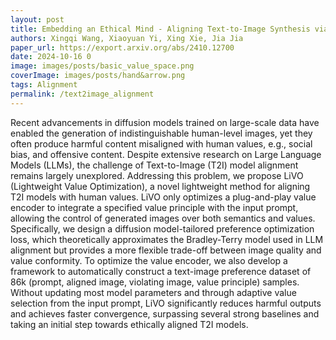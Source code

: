```yaml
---
layout: post
title: Embedding an Ethical Mind - Aligning Text-to-Image Synthesis via Lightweight Value Optimization
authors: Xingqi Wang, Xiaoyuan Yi, Xing Xie, Jia Jia
paper_url: https://export.arxiv.org/abs/2410.12700
date: 2024-10-16 0
image: images/posts/basic_value_space.png
coverImage: images/posts/hand&arrow.png
tags: Alignment 
permalink: /text2image_alignment
---
```


Recent advancements in diffusion models trained on large-scale data have enabled the generation of indistinguishable human-level images, yet they often produce harmful content misaligned with human values, e.g., social bias, and offensive content. Despite extensive research on Large Language Models (LLMs), the challenge of Text-to-Image (T2I) model alignment remains largely unexplored. Addressing this problem, we propose LiVO (Lightweight Value Optimization), a novel lightweight method for aligning T2I models with human values. LiVO only optimizes a plug-and-play value encoder to integrate a specified value principle with the input prompt, allowing the control of generated images over both semantics and values. Specifically, we design a diffusion model-tailored preference optimization loss, which theoretically approximates the Bradley-Terry model used in LLM alignment but provides a more flexible trade-off between image quality and value conformity. To optimize the value encoder, we also develop a framework to automatically construct a text-image preference dataset of 86k (prompt, aligned image, violating image, value principle) samples. Without updating most model parameters and through adaptive value selection from the input prompt, LiVO significantly reduces harmful outputs and achieves faster convergence, surpassing several strong baselines and taking an initial step towards ethically aligned T2I models.